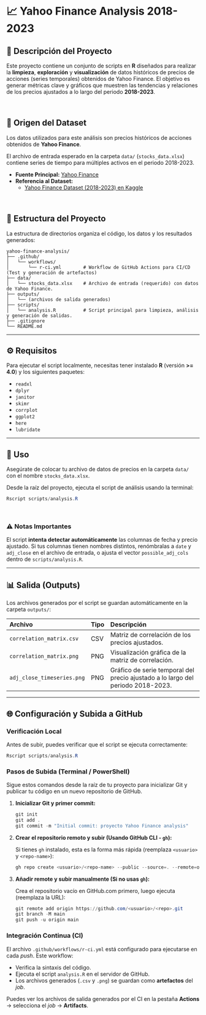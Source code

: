 # 📈 Yahoo Finance Analysis 2018-2023

## 📝 Descripción del Proyecto

Este proyecto contiene un conjunto de scripts en **R** diseñados para realizar la **limpieza**, **exploración** y **visualización** de datos históricos de precios de acciones (series temporales) obtenidos de Yahoo Finance. El objetivo es generar métricas clave y gráficos que muestren las tendencias y relaciones de los precios ajustados a lo largo del periodo **2018-2023**.

<br>

## 📁 Origen del Dataset

Los datos utilizados para este análisis son precios históricos de acciones obtenidos de **Yahoo Finance**.

El archivo de entrada esperado en la carpeta `data/` (`stocks_data.xlsx`) contiene series de tiempo para múltiples activos en el periodo 2018-2023.

  * **Fuente Principal:** [Yahoo Finance](https://finance.yahoo.com/)
  * **Referencia al Dataset:**
      * [Yahoo Finance Dataset (2018-2023) en Kaggle](https://www.kaggle.com/datasets/suruchiarora/yahoo-finance-dataset-2018-2023)

<br>

## 📂 Estructura del Proyecto

La estructura de directorios organiza el código, los datos y los resultados generados:

```
yahoo-finance-analysis/
├── .github/
│   └── workflows/
│       └── r-ci.yml        # Workflow de GitHub Actions para CI/CD (Test y generación de artefactos)
├── data/
│   └── stocks_data.xlsx    # Archivo de entrada (requerido) con datos de Yahoo Finance.
├── outputs/
│   └── (archivos de salida generados)
├── scripts/
│   └── analysis.R          # Script principal para limpieza, análisis y generación de salidas.
├── .gitignore
└── README.md
```

-----

## ⚙️ Requisitos

Para ejecutar el script localmente, necesitas tener instalado **R** (versión **\>= 4.0**) y los siguientes paquetes:

  * `readxl`
  * `dplyr`
  * `janitor`
  * `skimr`
  * `corrplot`
  * `ggplot2`
  * `here`
  * `lubridate`

-----

## 🚀 Uso

Asegúrate de colocar tu archivo de datos de precios en la carpeta `data/` con el nombre `stocks_data.xlsx`.

Desde la raíz del proyecto, ejecuta el script de análisis usando la terminal:

```powershell
Rscript scripts/analysis.R
```

<br>

### ⚠️ Notas Importantes

El script **intenta detectar automáticamente** las columnas de fecha y precio ajustado. Si tus columnas tienen nombres distintos, renómbralas a `date` y `adj_close` en el archivo de entrada, o ajusta el vector `possible_adj_cols` dentro de `scripts/analysis.R`.

-----

## 📊 Salida (Outputs)

Los archivos generados por el script se guardan automáticamente en la carpeta `outputs/`:

| Archivo | Tipo | Descripción |
| :--- | :--- | :--- |
| `correlation_matrix.csv` | CSV | Matriz de correlación de los precios ajustados. |
| `correlation_matrix.png` | PNG | Visualización gráfica de la matriz de correlación. |
| `adj_close_timeseries.png` | PNG | Gráfico de serie temporal del precio ajustado a lo largo del periodo 2018-2023. |

-----

## 🌐 Configuración y Subida a GitHub

### Verificación Local

Antes de subir, puedes verificar que el script se ejecuta correctamente:

```powershell
Rscript scripts/analysis.R
```

### Pasos de Subida (Terminal / PowerShell)

Sigue estos comandos desde la raíz de tu proyecto para inicializar Git y publicar tu código en un nuevo repositorio de GitHub.

1.  **Inicializar Git y primer commit:**

    ```powershell
    git init
    git add .
    git commit -m "Initial commit: proyecto Yahoo Finance analysis"
    ```

2.  **Crear el repositorio remoto y subir (Usando GitHub CLI - `gh`):**

    Si tienes `gh` instalado, esta es la forma más rápida (reemplaza `<usuario>` y `<repo-name>`):

    ```powershell
    gh repo create <usuario>/<repo-name> --public --source=. --remote=origin --push
    ```

3.  **Añadir remote y subir manualmente (Si no usas `gh`):**

    Crea el repositorio vacío en GitHub.com primero, luego ejecuta (reemplaza la URL):

    ```powershell
    git remote add origin https://github.com/<usuario>/<repo>.git
    git branch -M main
    git push -u origin main
    ```

### Integración Continua (CI)

El archivo `.github/workflows/r-ci.yml` está configurado para ejecutarse en cada *push*. Este workflow:

  * Verifica la sintaxis del código.
  * Ejecuta el script `analysis.R` en el servidor de GitHub.
  * Los archivos generados (`.csv` y `.png`) se guardan como **artefactos** del *job*.

Puedes ver los archivos de salida generados por el CI en la pestaña **Actions** $\rightarrow$ selecciona el *job* $\rightarrow$ **Artifacts**.
